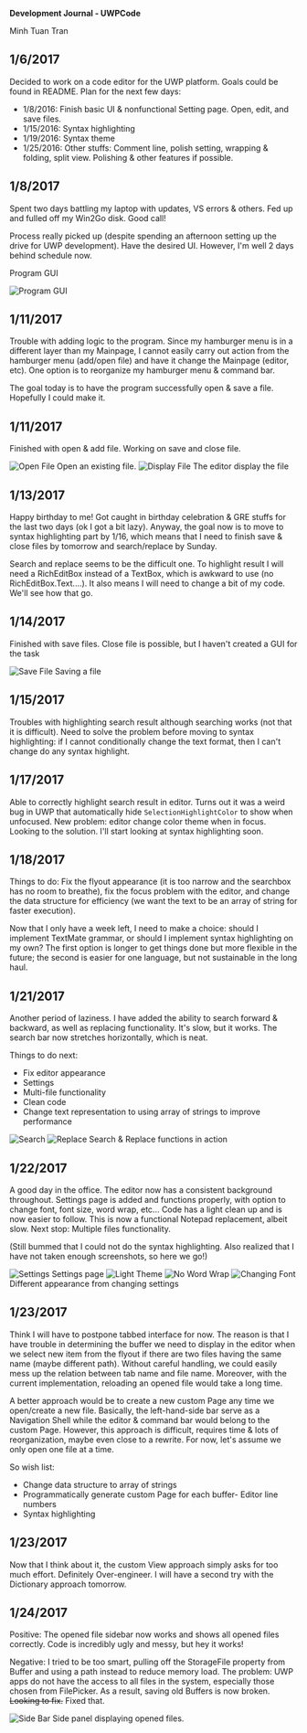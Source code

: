 ﻿**Development Journal - UWPCode**

Minh Tuan Tran

## 1/6/2017

Decided to work on a code editor for the UWP platform. Goals could be found in README. Plan for the next few days:
- 1/8/2016: Finish basic UI & nonfunctional Setting page. Open, edit, and save files.
- 1/15/2016: Syntax highlighting
- 1/19/2016: Syntax theme
- 1/25/2016: Other stuffs: Comment line, polish setting, wrapping & folding, split view. Polishing & other features if possible.

## 1/8/2017

Spent two days battling my laptop with updates, VS errors & others. Fed up and fulled off my Win2Go disk. Good call!

Process really picked up (despite spending an afternoon setting up the drive for UWP development). Have the desired UI. However, I'm well 2 days behind schedule now.

Program GUI

![Program GUI](GUI.PNG)

## 1/11/2017
Trouble with adding logic to the program. Since my hamburger menu is in a different layer than my Mainpage, I cannot easily carry out action from the hamburger menu (add/open file) and have it change the Mainpage (editor, etc). One option is to reorganize my hamburger menu & command bar.

The goal today is to have the program successfully open & save a file. Hopefully I could make it.

## 1/11/2017
Finished with open & add file. Working on save and close file.

![Open File](OpenFile.png)
Open an existing file.
![Display File](DisplayFile.png)
The editor display the file

## 1/13/2017
Happy birthday to me! Got caught in birthday celebration & GRE stuffs for the last two days (ok I got a bit lazy). Anyway, the goal now is to move to syntax highlighting part by 1/16, which means that I need to finish save & close files by tomorrow and search/replace by Sunday.

Search and replace seems to be the difficult one. To highlight result I will need a RichEditBox instead of a TextBox, which is awkward to use (no RichEditBox.Text....). It also means I will need to change a bit of my code. We'll see how that go.

## 1/14/2017
Finished with save files. Close file is possible, but I haven't created a GUI for the task

![Save File](SaveFile.png)
Saving a file

## 1/15/2017
Troubles with highlighting search result although searching works (not that it is difficult). Need to solve the problem before moving to syntax highlighting: if I cannot conditionally change the text format, then I can't change do any syntax highlight.

## 1/17/2017
Able to correctly highlight search result in editor. Turns out it was a weird bug in UWP that automatically hide `SelectionHighlightColor` to show when unfocused. New problem: editor change color theme when in focus. Looking to the solution. I'll start looking at syntax highlighting soon.

## 1/18/2017
Things to do: Fix the flyout appearance (it is too narrow and the searchbox has no room to breathe), fix the focus problem with the editor, and change the data structure for efficiency (we want the text to be an array of string for faster execution).

Now that I only have a week left, I need to make a choice: should I implement TextMate grammar, or should I implement syntax highlighting on my own? The first option is longer to get things done but more flexible in the future; the second is easier for one language, but not sustainable in the long haul.

## 1/21/2017
Another period of laziness. I have added the ability to search forward & backward, as well as replacing functionality. It's slow, but it works. The search bar now stretches horizontally, which is neat.

Things to do next:
- Fix editor appearance
- Settings
- Multi-file functionality
- Clean code
- Change text representation to using array of strings to improve performance

![Search](Search.png)
![Replace](Replace.png)
Search & Replace functions in action

## 1/22/2017
A good day in the office. The editor now has a consistent background throughout. Settings page is added and functions properly, with option to change font, font size, word wrap, etc... Code has a light clean up and is now easier to follow. This is now a functional Notepad replacement, albeit slow. Next stop: Multiple files functionality.

(Still bummed that I could not do the syntax highlighting. Also realized that I have not taken enough screenshots, so here we go!)

![Settings](SettingsPage.png)
Settings page
![Light Theme](LightTheme.png)
![No Word Wrap](NoWordWrap.png)
![Changing Font](FontChange.png)
Different appearance from changing settings


## 1/23/2017
Think I will have to postpone tabbed interface for now. The reason is that I have trouble in determining the buffer we need to display in the editor when we select new item from the flyout if there are two files having the same name (maybe different path). Without careful handling, we could easily mess up the relation between tab name and file name. Moreover, with the current implementation, reloading an opened file would take a long time.

A better approach would be to create a new custom Page any time we open/create a new file. Basically, the left-hand-side bar serve as a Navigation Shell while the editor & command bar would belong to the custom Page. However, this approach is difficult, requires time & lots of reorganization, maybe even close to a rewrite. For now, let's assume we only open one file at a time.

So wish list:
- Change data structure to array of strings
- Programmatically generate custom Page for each buffer- Editor line numbers
- Syntax highlighting

## 1/23/2017
Now that I think about it, the custom View approach simply asks for too much effort. Definitely Over-engineer. I will have a second try with the Dictionary approach tomorrow.

## 1/24/2017
Positive: The opened file sidebar now works and shows all opened files correctly. Code is incredibly ugly and messy, but hey it works!

Negative: I tried to be too smart, pulling off the StorageFile property from Buffer and using a path instead to reduce memory load. The problem: UWP apps do not have the access to all files in the system, especially those chosen from FilePicker. As a result, saving old Buffers is now broken. ~~Looking to fix.~~ Fixed that.

![Side Bar](OpenFileBar.png)
Side panel displaying opened files.
